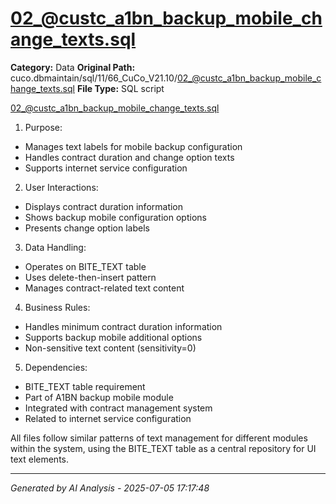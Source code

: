 # 02_@custc_a1bn_backup_mobile_change_texts.sql

**Category:** Data
**Original Path:** cuco.dbmaintain/sql/11/66_CuCo_V21.10/02_@custc_a1bn_backup_mobile_change_texts.sql
**File Type:** SQL script

02_@custc_a1bn_backup_mobile_change_texts.sql
1. Purpose:
- Manages text labels for mobile backup configuration
- Handles contract duration and change option texts
- Supports internet service configuration

2. User Interactions:
- Displays contract duration information
- Shows backup mobile configuration options
- Presents change option labels

3. Data Handling:
- Operates on BITE_TEXT table
- Uses delete-then-insert pattern
- Manages contract-related text content

4. Business Rules:
- Handles minimum contract duration information
- Supports backup mobile additional options
- Non-sensitive text content (sensitivity=0)

5. Dependencies:
- BITE_TEXT table requirement
- Part of A1BN backup mobile module
- Integrated with contract management system
- Related to internet service configuration

All files follow similar patterns of text management for different modules within the system, using the BITE_TEXT table as a central repository for UI text elements.

---
*Generated by AI Analysis - 2025-07-05 17:17:48*

